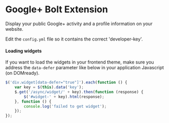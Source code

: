 Google+ Bolt Extension
======================

Display your public Google+ activity and a profile information on your website.

Edit the `config.yml` file so it contains the correct 'developer-key'.

#### Loading widgets
If you want to load the widgets in your frontend theme, make sure you address the `data-defer`
parameter like below in your application Javascript (on DOMready).

```js
$('div.widget[data-defer="true"]').each(function () {
    var key = $(this).data('key');
    $.get('/async/widget/' + key).then(function (response) {
        $('#widget-' + key).html(response);
    }, function () {
        console.log('failed to get widget');
    });
});
```
